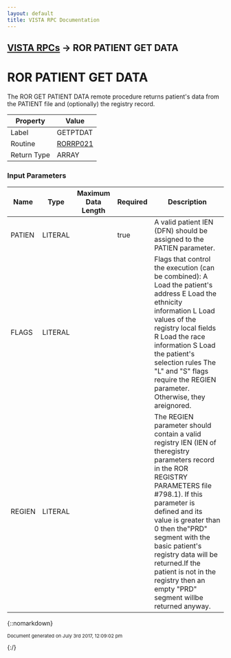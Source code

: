 ```yaml
---
layout: default
title: VISTA RPC Documentation
---
```


## [VISTA RPCs](TableOfContents) &#8594; ROR PATIENT GET DATA
# ROR PATIENT GET DATA

The ROR GET PATIENT DATA remote procedure returns patient's data from the PATIENT file and (optionally) the registry record.

Property | Value
--- | ---
Label | GETPTDAT
Routine | [RORRP021](http://code.osehra.org/dox/Routine_RORRP021_source.html)
Return Type | ARRAY


### Input Parameters

Name | Type | Maximum Data Length | Required | Description
--- | --- | --- | --- | ---
PATIEN | LITERAL |  | true | A valid patient IEN (DFN) should be assigned to the PATIEN parameter.
FLAGS | LITERAL |  |  | Flags that control the execution (can be combined):   A  Load the patient&#x27;s address  E  Load the ethnicity information  L  Load values of the registry local fields  R  Load the race information  S  Load the patient&#x27;s selection rules The &quot;L&quot; and &quot;S&quot; flags require the REGIEN parameter. Otherwise, they areignored.
REGIEN | LITERAL |  |  | The REGIEN parameter should contain a valid registry IEN (IEN of theregistry parameters record in the ROR REGISTRY PARAMETERS file #798.1). If this parameter is defined and its value is greater than 0 then the&quot;PRD&quot; segment with the basic patient&#x27;s registry data will be returned.If the patient is not in the registry then an empty &quot;PRD&quot; segment willbe returned anyway.



{::nomarkdown} <br/><p style="font-size: 11px">Document generated on July 3rd 2017, 12:09:02 pm</p>{:/}